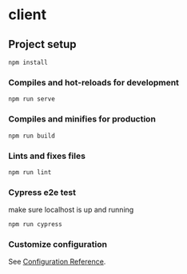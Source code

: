 # client

## Project setup
```
npm install
```

### Compiles and hot-reloads for development
```
npm run serve
```

### Compiles and minifies for production
```
npm run build
```

### Lints and fixes files
```
npm run lint
```

### Cypress e2e test
make sure localhost is up and running
```
npm run cypress
```

### Customize configuration
See [Configuration Reference](https://cli.vuejs.org/config/).
